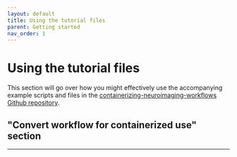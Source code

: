 ```yaml
---
layout: default
title: Using the tutorial files
parent: Getting started
nav_order: 1
---
```


# Using the tutorial files

This section will go over how you might effectively use the accompanying example scripts and files in the [containerizing-neuroimaging-workflows Github repository].



## "Convert workflow for containerized use" section


----

[containerizing-neuroimaging-workflows Github repository]: https://docs.docker.com/get-started/
